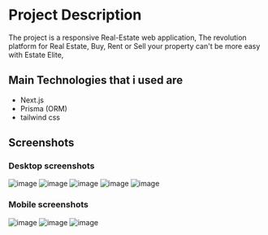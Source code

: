 # Project Description

The project is a responsive Real-Estate web application, 
The revolution platform for Real Estate, 
    Buy, Rent or Sell your property can't be more easy with Estate Elite,  

## Main Technologies that i used are

- Next.js
- Prisma (ORM)
- tailwind css

## Screenshots

### Desktop screenshots
![image](https://github.com/user-attachments/assets/3d3d8152-4de0-4d01-a06e-487a8e3aa0a1)
![image](https://github.com/user-attachments/assets/c9019def-cd3c-43f9-9dcd-02031ebf1e3a)
![image](https://github.com/user-attachments/assets/800a6ef4-3e00-4ff9-8b7d-05fe46b3be56)
![image](https://github.com/user-attachments/assets/1e9ac1be-32b4-403a-a86b-a79bbac5c59f)
![image](https://github.com/user-attachments/assets/33db2040-c6f0-423b-8b9e-b67d55278c96)



### Mobile screenshots
![image](https://github.com/user-attachments/assets/cf4d5205-1420-4830-95c6-e406b7634fcc)
![image](https://github.com/user-attachments/assets/0f334ef1-0959-4d01-a6d3-1c614abcc417)
![image](https://github.com/user-attachments/assets/96c3f8be-4598-4fb0-b999-82f781be2d6a)

